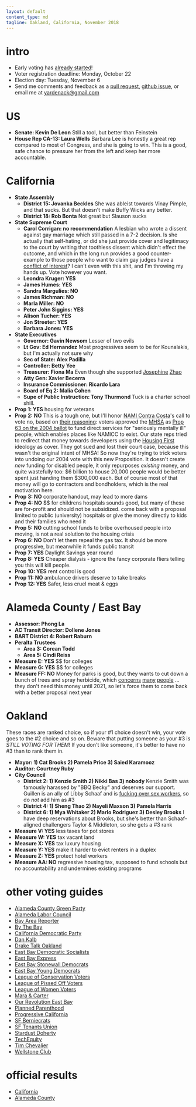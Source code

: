 ```yaml
---
layout: default
content_type: md
tagline: Oakland, California, November 2018
---
```


# intro

* Early voting has [already started](https://www.acvote.org/erl)!
* Voter registration deadline: Monday, October 22
* Election day: Tuesday, November 6
* Send me comments and feedback as a [pull request](https://github.com/yar-votes/yar-votes.github.io/pulls), [github issue](https://github.com/yar-votes/yar-votes.github.io/issues), or email me at [yardenack@gmail.com](mailto:yardenack@gmail.com)

# US

* **Senate: Kevin De Leon** Still a tool, but better than Feinstein
* **House Rep CA-13: Laura Wells** Barbara Lee is honestly a great rep compared to most of Congress, and she is going to win. This is a good, safe chance to pressure her from the left and keep her more accountable.

# California

* **State Assembly**
  * **District 15: Jovanka Beckles** She was ableist towards Vinay Pimple, and that sucks. But that doesn't make Buffy Wicks any better.
  * **District 18: Rob Bonta** Not great but Slauson sucks
* **State Supreme Court**
  * **Carol Corrigan: no recommendation** A lesbian who wrote a dissent against gay marriage which still passed in a 7-2 decision. Is she actually that self-hating, or did she just provide cover and legitimacy to the court by writing that toothless dissent which didn't effect the outcome, and which in the long run provides a good counter-example to those people who want to claim gay judges have a [conflict of interest](https://en.wikipedia.org/wiki/Vaughn_Walker)? I can't even with this shit, and I'm throwing my hands up. Vote however you want.
  * **Leondra Kruger: YES**
  * **James Humes: YES**
  * **Sandra Margulies: NO**
  * **James Richman: NO**
  * **Marla Miller: NO**
  * **Peter John Siggins: YES**
  * **Alison Tucher: YES**
  * **Jon Streeter: YES**
  * **Barbara Jones: YES**
* **State Executives**
  * **Governor: Gavin Newsom** Lesser of two evils
  * **Lt Gov: Ed Hernandez** Most progressives seem to be for Kounalakis, but I'm actually not sure why
  * **Sec of State: Alex Padilla**
  * **Controller: Betty Yee**
  * **Treasurer: Fiona Ma** Even though she supported [Josephine](http://www.sfexaminer.com/school-board-candidate-fire-past-transphobic-statements/) [Zhao](https://missionlocal.org/2018/09/josephine-zhao-mayor-breed-scott-wiener-circle-the-wagons-for-embattled-candidate-but-for-how-long/)
  * **Atty Gen: Xavier Becerra**
  * **Insurance Commissioner: Ricardo Lara**
  * **Board of Eq 2: Malia Cohen**
  * **Supe of Public Instruction: Tony Thurmond** Tuck is a charter school shill.
* **Prop 1: YES** housing for veterans
* **Prop 2: NO** This is a tough one, but I'll honor [NAMI Contra Costa](http://www.namicontracosta.org/)'s call to vote no, based on [their reasoning](http://www.namicontracosta.org/wp-content/uploads/2018/09/September_2018.pdf): voters approved the [MHSA](https://en.wikipedia.org/wiki/California_Mental_Health_Services_Act) as [Prop 63 on the 2004 ballot](https://en.wikipedia.org/wiki/California_Proposition_63_(2004)) to fund direct services for "seriously mentally ill" people, which enables places like NAMICC to exist. Our state reps tried to redirect that money towards developers using the [Housing First](https://en.wikipedia.org/wiki/Housing_First) ideology as cover. They got sued and lost their court case, because this wasn't the original intent of MHSA! So now they're trying to trick voters into undoing our 2004 vote with this new Proposition. It doesn't create *new* funding for disabled people, it only repurposes *existing* money, and quite wastefully too: $6 billion to house 20,000 people would be better spent just handing them $300,000 each. But of course most of that money will go to contractors and bondholders, which is the real motivation here.
* **Prop 3: NO** corporate handout, may lead to more dams
* **Prop 4: NO** $$ for childrens hospitals sounds good, but many of these are for-profit and should not be subsidized. come back with a proposal limited to public (university) hospitals or give the money directly to kids and their families who need it
* **Prop 5: NO** cutting school funds to bribe overhoused people into moving, is not a real solution to the housing crisis
* **Prop 6: NO** Don't let them repeal the gas tax. It should be more progressive, but meanwhile it funds public transit
* **Prop 7: YES** Daylight Savings year round
* **Prop 8: YES** Cheaper dialysis - ignore the fancy corporate fliers telling you this will kill people.
* **Prop 10: YES** rent control is good
* **Prop 11: NO** ambulance drivers deserve to take breaks
* **Prop 12: YES** Safer, less cruel meat & eggs

# Alameda County / East Bay

* **Assessor: Phong La**
* **AC Transit Director: Dollene Jones**
* **BART District 4: Robert Raburn**
* **Peralta Trustees**
  * **Area 3: Corean Todd**
  * **Area 5: Cindi Reiss**
* **Measure E: YES** $$ for colleges
* **Measure G: YES** $$ for colleges
* **Measure FF: NO** Money for parks is good, but they wants to cut down a bunch of trees and spray herbicide, which [concerns](https://defendeastbayforests.wordpress.com/measureff/) [many](https://milliontrees.me/2018/09/08/wildfire-cover-story-is-the-lie-that-binds/) [people](https://www.facebook.com/savetheeastbayhills/) ... they don't need this money until 2021, so let's force them to come back with a better proposal next year

# Oakland

These races are ranked choice, so if your #1 choice doesn't win, your vote goes to the #2 choice and so on. Beware that putting someone as your #3 is *STILL VOTING FOR THEM*! If you don't like someone, it's better to have no #3 than to rank them in.

* **Mayor: 1) Cat Brooks 2) Pamela Price 3) Saied Karamooz** 
* **Auditor:  Courtney Ruby**
* **City Council**
  * **District 2: 1) Kenzie Smith 2) Nikki Bas 3) nobody** Kenzie Smith was famously harassed by "BBQ Becky" and deserves our support. Guillen is an ally of Libby Schaaf and is [fucking over sex workers](https://uspros.net/2018/09/11/stop-legislation-in-oakland-that-targets-sex-workers-clients/), so do *not* add him as #3
  * **District 4: 1) Sheng Thao 2) Nayeli Maxson 3) Pamela Harris**
  * **District 6: 1) Mya Whitaker 2) Marlo Rodriguez 3) Desley Brooks** I have deep reservations about Brooks, but she's better than Schaaf-aligned challengers Taylor & Middleton, so she gets a #3 rank
* **Measure V: YES** less taxes for pot stores
* **Measure W: YES** tax vacant land
* **Measure X: YES** tax luxury housing
* **Measure Y: YES** make it harder to evict renters in a duplex
* **Measure Z: YES** protect hotel workers
* **Measure AA: NO** regressive housing tax, supposed to fund schools but no accountability and undermines existing programs

# other voting guides

* [Alameda County Green Party](https://acgreens.wordpress.com/voter-guides/)
* [Alameda Labor Council](http://alamedalabor.org/2018/08/09/new-endorsements-for-the-alc/)
* [Bay Area Reporter](https://www.ebar.com/news/news//266598/bay_area_reporter_election_endorsements)
* [By The Bay](https://www.bythebay.cool/ballot-preview/)
* [California Democratic Party](https://www.cadem.org/vote/endorsements)
* [Dan Kalb](https://www.dankalb.net/dan-s-ballot-recommendations-nov-18)
* [Drake Talk Oakland](https://draketalkoakland.com/2018/08/23/towards-a-new-city-council-in-turbulent-times/)
* [East Bay Democratic Socialists](https://www.eastbaydsa.org/)
* [East Bay Express](https://www.eastbayexpress.com/oakland/our-november-2018-endorsement-guide/Content?oid=21443046&showFullText=true)
* [East Bay Stonewall Democrats](http://eastbaystonewalldemocrats.org/)
* [East Bay Young Democrats](https://www.ebyd.org/endorsements/)
* [League of Conservation Voters](http://www.ecovote.org/page/endorsements)
* [League of Pissed Off Voters](http://www.theleaguesf.org/voter_guides)
* [League of Women Voters](https://lwvc.org/vote/elections/ballot-recommendations)
* [Mara & Carter](https://docs.google.com/spreadsheets/d/11BPvzeIkJHUGY54rXlpltwqNjx3_gg6ENlwPh8tuosk/edit)
* [Our Revolution East Bay](https://www.facebook.com/OurRevolutionEastBay/photos/a.1882837791745440/2349240395105175/)
* [Planned Parenthood](http://www.ppactionca.org/local-info/mar-monte/voter-guide-2018.html)
* [Progressive California](http://politics.voxpublica.org/)
* [SF Berniecrats](http://www.sfberniecrats.com/november_2018_endorsements)
* [SF Tenants Union](https://www.sftu.org/endorsements/)
* [Stardust Doherty](http://stardustdoherty.org/wordpress/?p=9471)
* [TechEquity](https://techequitycollaborative.org/wp-content/uploads/2018/10/TechEquity-Voter-Guide-Election-2018.pdf)
* [Tim Chevalier](https://tim.dreamwidth.org/2051420.html)
* [Wellstone Club](http://wellstoneclub.org/current-endorsements/)

# official results

* [California](https://vote.sos.ca.gov/)
* [Alameda County](https://acgov.org/rovresults/235/index.htm)

